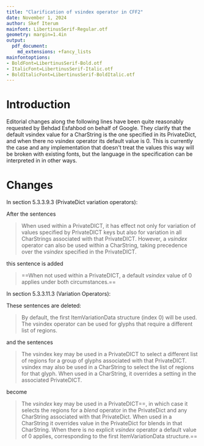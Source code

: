 ```yaml
---
title: "Clarification of vsindex operator in CFF2"
date: November 1, 2024
author: Skef Iterum
mainfont: LibertinusSerif-Regular.otf
geometry: margin=1.4in
output:
  pdf_document:
    md_extensions: +fancy_lists 
mainfontoptions:
- BoldFont=LibertinusSerif-Bold.otf
- ItalicFont=LibertinusSerif-Italic.otf 
- BoldItalicFont=LibertinusSerif-BoldItalic.otf
---
```


# Introduction

Editorial changes along the following lines have been quite reasonably
requested by Behdad Esfahbod on behalf of Google. They clarify that the default
vsindex value for a CharString is the one specified in its PrivateDict, and
when there no vsindex operator its default value is 0. This is currently the
case and any implementation that doesn't treat the values this way will be
broken with existing fonts, but the language in the specification can be
interpreted in in other ways.

# Changes

In section 5.3.3.9.3 (PrivateDict variation operators):

After the sentences

> When used within a PrivateDICT, it has effect not only for
> variation of values specified by PrivateDICT keys but also for variation
> in all CharStrings associated with that PrivateDICT. However, a *vsindex*
> operator can also be used within a CharString, taking precedence over the
> *vsindex* specified in the PrivateDICT.

this sentence is added

> ==When not used within a PrivateDICT, a default *vsindex* value of 0 applies
> under both circumstances.==

In section 5.3.3.11.3 (Variation Operators):

These sentences are deleted:

> By default, the first ItemVariationData structure (index 0) will be used.
> The vsindex operator can be used for glyphs that require a different
> list of regions.

and the sentences

> The vsindex key may be used in a PrivateDICT to select a different list
> of regions for a group of glyphs associated with that PrivateDICT.
> vsindex may also be used in a CharString to select the list of regions
> for that glyph. When used in a CharString, it overrides a setting in the
> associated PrivateDICT.

become

> The *vsindex* key may be used in a PrivateDICT==, in which case it selects
> the regions for a *blend* operator in the PrivateDict and any CharString
> associated with that PrivateDict. When used in a CharString it overrides
> value in the PrivateDict for blends in that CharString. When there is no
> explicit *vsindex* operator a default value of 0 applies, corresponding
> to the first ItemVariationData structure.==

